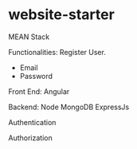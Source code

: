 # website-starter

MEAN Stack 

Functionalities:
Register User.
  - Email
  - Password


Front End: Angular

Backend: 
Node
MongoDB
ExpressJs


Authentication

Authorization
